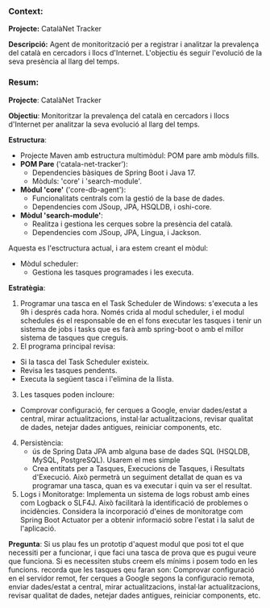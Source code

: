 ### Context:

**Projecte:** CatalàNet Tracker

**Descripció:**
Agent de monitorització per a registrar i analitzar la prevalença del català en cercadors i llocs d'Internet. L'objectiu és seguir l'evolució de la seva presència al llarg del temps.

### Resum:

**Projecte**: CatalàNet Tracker

**Objectiu**: Monitoritzar la prevalença del català en cercadors i llocs d'Internet per analitzar la seva evolució al llarg del temps.

**Estructura**:

- Projecte Maven amb estructura multimòdul: POM pare amb mòduls fills.
- **POM Pare** ('catala-net-tracker'):
  - Dependencies bàsiques de Spring Boot i Java 17.
  - Mòduls: 'core' i 'search-module'.
- **Mòdul 'core'** ('core-db-agent'):
  - Funcionalitats centrals com la gestió de la base de dades.
  - Dependencies com JSoup, JPA, HSQLDB, i oshi-core.
- **Mòdul 'search-module'**:
  - Realitza i gestiona les cerques sobre la presència del català.
  - Dependencies com JSoup, JPA, Lingua, i Jackson.

Aquesta es l'esctructura actual, i ara estem creant el mòdul:

- Mòdul scheduler:
  - Gestiona les tasques programades i les executa.

**Estratègia**:

1. Programar una tasca en el Task Scheduler de Windows: s'executa a les 9h i després cada hora. Només crida al modul scheduler,
   i el modul schedules és el responsable de en el fons executar les tasques i tenir un sistema de jobs i tasks que es farà amb spring-boot o amb el millor
   sistema de tasques que creguis.
2. El programa principal revisa:

- Si la tasca del Task Scheduler existeix.
- Revisa les tasques pendents.
- Executa la següent tasca i l'elimina de la llista.

3. Les tasques poden incloure:

- Comprovar configuració, fer cerques a Google, enviar dades/estat a central, mirar actualitzacions, instal·lar actualitzacions, revisar qualitat de dades, netejar dades antigues, reiniciar components, etc.

4. Persistència:
   - ús de Spring Data JPA amb alguna base de dades SQL (HSQLDB, MySQL, PostgreSQL). Usarem el mes simple
   - Crea entitats per a Tasques, Execucions de Tasques, i Resultats d'Execució. Això permetrà un seguiment detallat de quan es va programar una tasca, quan es va executar i quin va ser el resultat.
5. Logs i Monitoratge: Implementa un sistema de logs robust amb eines com Logback o SLF4J. Això facilitarà la identificació de problemes o incidències.
   Considera la incorporació d'eines de monitoratge com Spring Boot Actuator per a obtenir informació sobre l'estat i la salut de l'aplicació.

**Pregunta**:
Si us plau fes un prototip d'aquest modul que posi tot el que necessiti per a funcionar, i que faci una tasca de prova que es pugui veure que funciona.
Si es necessiten stubs creem els mínims i posem todo en les funcions. recorda que les tasques qeu faran son: Comprovar configuració en el servidor remot, fer cerques a Google segons la configuracio remota, enviar dades/estat a central, mirar actualitzacions, instal·lar actualitzacions, revisar qualitat de dades, netejar dades antigues, reiniciar components, etc.
